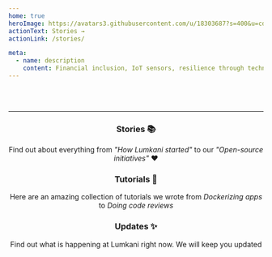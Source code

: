 ```yaml
---
home: true
heroImage: https://avatars3.githubusercontent.com/u/18303687?s=400&u=cdffc0d3253e9247ed24d5a3e70a712cef71d133&v=4
actionText: Stories →
actionLink: /stories/

meta:
  - name: description
    content: Financial inclusion, IoT sensors, resilience through technology
---
```


<br>
<br>

---

<center>
<div class="row">
<div class="col-md-4 col-sm-4 col-xs-12">
<div class="box">

### Stories 📚

Find out about everything from *"How Lumkani started"* to our *"Open-source initiatives"* :heart:

</div>
</div>
<div class="col-md-4 col-sm-4 col-xs-12">
<div class="box">

### Tutorials 📼

Here are an amazing collection of tutorials we wrote from *Dockerizing apps* to *Doing code reviews*

</div>
</div>
<div class="col-md-4 col-sm-4 col-xs-12">
<div class="box">

### Updates ✨

Find out what is happening at Lumkani right now. We will keep you updated

</div>
</div>
</div>
</center>

<br>
<br>
<br>
<br>
